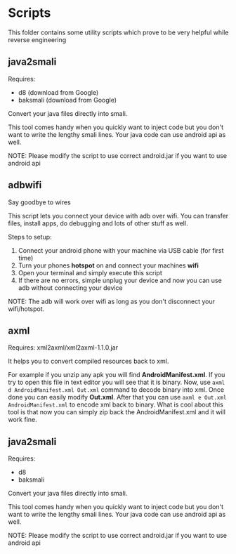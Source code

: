 # Scripts

This folder contains some utility scripts which prove to be very helpful while reverse engineering


## java2smali

Requires:
- d8 (download from Google)
- baksmali (download from Google)

Convert your java files directly into smali.

This tool comes handy when you quickly want to inject code but you don't want to write the lengthy smali lines.
Your java code can use android api as well.

NOTE: Please modify the script to use correct android.jar if you want to use android api

## adbwifi

Say goodbye to wires

This script lets you connect your device with adb over wifi. You can transfer files, install apps, do debugging and lots of other stuff as well.

Steps to setup:
1. Connect your android phone with your machine via USB cable (for first time)
2. Turn your phones **hotspot** on and connect your machines **wifi**
3. Open your terminal and simply execute this script
4. If there are no errors, simple unplug your device and now you can use adb without connecting your device

NOTE: The adb will work over wifi as long as you don't disconnect your wifi/hotspot.

## axml

Requires: xml2axml/xml2axml-1.1.0.jar

It helps you to convert compiled resources back to xml.

For example if you unzip any apk you will find **AndroidManifest.xml**. If you try to open this file in text editor you will see that it is binary.
Now, use `axml d AndroidManifest.xml Out.xml` command to decode binary into xml.
Once done you can easily modify **Out.xml**. After that you can use `axml e Out.xml AndroidManifest.xml` to encode xml back to binary.
What is cool about this tool is that now you can simply zip back the AndroidManifest.xml and it will work fine.

## java2smali

Requires:
- d8
- baksmali

Convert your java files directly into smali.

This tool comes handy when you quickly want to inject code but you don't want to write the lengthy smali lines.
Your java code can use android api as well.

NOTE: Please modify the script to use correct android.jar if you want to use android api
